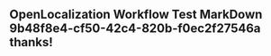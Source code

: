 <properties
ms.topic="hero-topic"
ms.test1="hero-topic"
ms.test2="test"/>

## OpenLocalization Workflow Test MarkDown 9b48f8e4-cf50-42c4-820b-f0ec2f27546a thanks!
